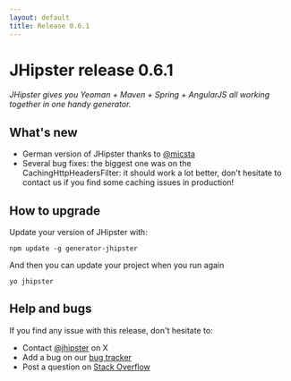```yaml
---
layout: default
title: Release 0.6.1
---
```


JHipster release 0.6.1
==================

*JHipster gives you Yeoman + Maven + Spring + AngularJS all working together in one handy generator.*

What's new
----------

- German version of JHipster thanks to [@micsta](https://twitter.com/micsta)
- Several bug fixes: the biggest one was on the CachingHttpHeadersFilter: it should work a lot better, don't hesitate to contact us if you find some caching issues in production!

How to upgrade
------------

Update your version of JHipster with:

```
npm update -g generator-jhipster
```

And then you can update your project when you run again

```
yo jhipster
```

Help and bugs
--------------

If you find any issue with this release, don't hesitate to:

- Contact [@jhipster](https://twitter.com/jhipster) on X
- Add a bug on our [bug tracker](https://github.com/jhipster/generator-jhipster/issues?state=open)
- Post a question on [Stack Overflow](http://stackoverflow.com/tags/jhipster/info)
